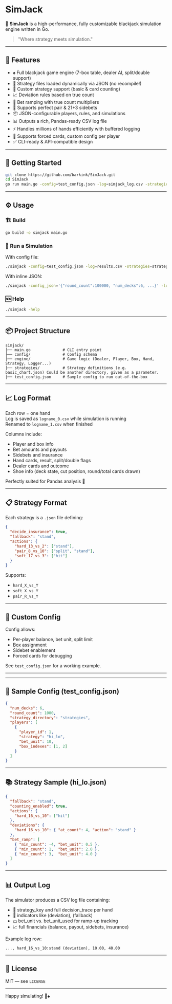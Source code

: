 # SimJack

🎲 **SimJack** is a high-performance, fully customizable blackjack simulation engine written in Go.

> "Where strategy meets simulation."

---

## 🚀 Features

- ♠️ Full blackjack game engine (7-box table, dealer AI, split/double support)
- 🧠 Strategy files loaded dynamically via JSON (no recompile!)
- 🧠 Custom strategy support (basic & card counting)
- 📈 Deviation rules based on true count
- 🎯 Bet ramping with true count multipliers
- 💼 Supports perfect pair & 21+3 sidebets
- 📦 JSON-configurable players, rules, and simulations
- 📊 Outputs a rich, Pandas-ready CSV log file
- ⚡ Handles millions of hands efficiently with buffered logging
- 🧪 Supports forced cards, custom config per player
- ✅ CLI-ready & API-compatible design

---

## 🚀 Getting Started

```bash
git clone https://github.com/barkink/SimJack.git
cd SimJack
go run main.go -config=test_config.json -log=simjack_log.csv -strategies=strategies/
```

---

## ⚙️ Usage

### 🏗 Build

```bash
go build -o simjack main.go
```

### 🧪 Run a Simulation

With config file:

```bash
./simjack -config=test_config.json -log=results.csv -strategies=strategies/
```

With inline JSON:

```bash
./simjack -config_json='{"round_count":100000, "num_decks":6, ...}' -log=results.csv
```

### 🆘 Help

```bash
./simjack -help
```
---
## 📦 Project Structure

```
simjack/
├── main.go              # CLI entry point
├── config/              # Config schema
├── engine/              # Game logic (Dealer, Player, Box, Hand, Strategy, Logger...)
├── strategies/          # Strategy definitions (e.g. basic_chart.json) Could be another directory, given as a parameter.
├── test_config.json     # Sample config to run out-of-the-box
```

---

## 📈 Log Format

Each row = one hand  
Log is saved as `logname_0.csv` while simulation is running  
Renamed to `logname_1.csv` when finished

Columns include:

- Player and box info
- Bet amounts and payouts
- Sidebets and insurance
- Hand cards, result, split/double flags
- Dealer cards and outcome
- Shoe info (deck state, cut position, round/total cards drawn)

Perfectly suited for Pandas analysis 🎯

---

## 📋 Strategy Format

Each strategy is a `.json` file defining:

```json
{
  "decide_insurance": true,
  "fallback": "stand",
  "actions": {
    "hard_13_vs_2": ["stand"],
    "pair_8_vs_10": ["split", "stand"],
    "soft_17_vs_3": ["hit"]
  }
}
```

Supports:
- `hard_X_vs_Y`
- `soft_X_vs_Y`
- `pair_R_vs_Y`

---

## 🔬 Custom Config

Config allows:
- Per-player balance, bet unit, split limit
- Box assignment
- Sidebet enablement
- Forced cards for debugging

See `test_config.json` for a working example.

---

---

## 🔧 Sample Config (test_config.json)

```json
{
  "num_decks": 6,
  "round_count": 1000,
  "strategy_directory": "strategies",
  "players": [
    {
      "player_id": 1,
      "strategy": "hi_lo",
      "bet_unit": 10,
      "box_indexes": [1, 2]
    }
  ]
}
```

---

## 📚 Strategy Sample (hi_lo.json)

```json
{
  "fallback": "stand",
  "counting_enabled": true,
  "actions": {
    "hard_16_vs_10": ["hit"]
  },
  "deviations": {
    "hard_16_vs_10": { "at_count": 4, "action": "stand" }
  },
  "bet_ramp": [
    { "min_count": -4, "bet_unit": 0.5 },
    { "min_count": 1,  "bet_unit": 2.0 },
    { "min_count": 3,  "bet_unit": 4.0 }
  ]
}
```

---

## 📊 Output Log

The simulator produces a CSV log file containing:
- 📌 strategy_key and full decision_trace per hand
- 🧠 indicators like (deviation), (fallback)
- 💵 bet_unit vs. bet_unit_used for ramp-up tracking
- 📈 full financials (balance, payout, sidebets, insurance)

Example log row:
```
..., hard_16_vs_10:stand (deviation), 10.00, 40.00
```

---

## 📄 License

MIT — see `LICENSE`

---

Happy simulating! 🧠♠️
